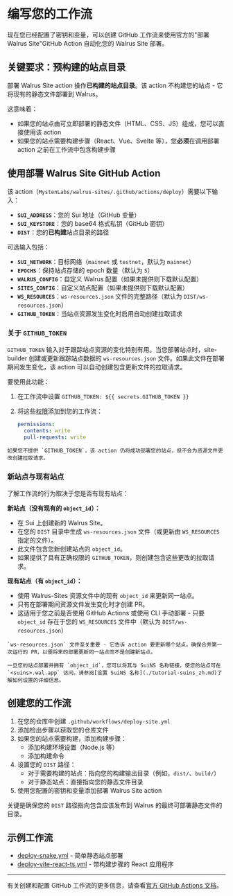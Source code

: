 # 编写您的工作流

现在您已经配置了密钥和变量，可以创建 GitHub 工作流来使用官方的"部署 Walrus Site"GitHub Action 自动化您的 Walrus Site 部署。

## 关键要求：预构建的站点目录

部署 Walrus Site action 操作**已构建的站点目录**。该 action 不构建您的站点 - 它将现有的静态文件部署到 Walrus。

这意味着：

- 如果您的站点由可立即部署的静态文件（HTML、CSS、JS）组成，您可以直接使用该 action
- 如果您的站点需要构建步骤（React、Vue、Svelte 等），您**必须**在调用部署 action 之前在工作流中包含构建步骤

## 使用部署 Walrus Site GitHub Action

该 action（`MystenLabs/walrus-sites/.github/actions/deploy`）需要以下输入：

- **`SUI_ADDRESS`**：您的 Sui 地址（GitHub 变量）
- **`SUI_KEYSTORE`**：您的 base64 格式私钥（GitHub 密钥）  
- **`DIST`**：您的**已构建**站点目录的路径

可选输入包括：

- **`SUI_NETWORK`**：目标网络（`mainnet` 或 `testnet`，默认为 `mainnet`）
- **`EPOCHS`**：保持站点存储的 epoch 数量（默认为 `5`）
- **`WALRUS_CONFIG`**：自定义 Walrus 配置（如果未提供则下载默认配置）
- **`SITES_CONFIG`**：自定义站点配置（如果未提供则下载默认配置）
- **`WS_RESOURCES`**：`ws-resources.json` 文件的完整路径（默认为 `DIST/ws-resources.json`）
- **`GITHUB_TOKEN`**：当站点资源发生变化时启用自动创建拉取请求

### 关于 `GITHUB_TOKEN`

`GITHUB_TOKEN` 输入对于跟踪站点资源的变化特别有用。当您部署站点时，site-builder 创建或更新跟踪站点数据的 `ws-resources.json` 文件。如果此文件在部署期间发生变化，该 action 可以自动创建包含更新文件的拉取请求。

要使用此功能：

1. 在工作流中设置 `GITHUB_TOKEN: ${{ secrets.GITHUB_TOKEN }}`
1. 将这些[权限](https://docs.github.com/en/actions/writing-workflows/choosing-what-your-workflow-does/controlling-permissions-for-github_token)添加到您的工作流：

   ```yaml
   permissions:
     contents: write
     pull-requests: write
   ```

```admonish note
如果您不提供 `GITHUB_TOKEN`，该 action 仍将成功部署您的站点，但不会为资源文件更改创建拉取请求。
```

### 新站点与现有站点

了解工作流的行为取决于您是否有现有站点：

**新站点（没有现有的 `object_id`）：**

- 在 Sui 上创建新的 Walrus Site。
- 在您的 `DIST` 目录中生成 `ws-resources.json` 文件（或更新由 `WS_RESOURCES` 指定的文件）。
- 此文件包含您新创建站点的 `object_id`。
- 如果提供了具有正确权限的 `GITHUB_TOKEN`，则创建包含这些更改的拉取请求。

**现有站点（有 `object_id`）：**

- 使用 Walrus-Sites 资源文件中的现有 `object_id` 来更新同一站点。
- 只有在部署期间资源文件发生变化时才创建 PR。
- 这适用于您之前是否使用 GitHub Actions 或使用 CLI 手动部署 - 只要 `object_id` 存在于您的 `WS_RESOURCES` 文件中（默认为 `DIST/ws-resources.json`）

```admonish tip
`ws-resources.json` 文件至关重要 - 它告诉 action 要更新哪个站点。确保合并第一次运行的 PR，以便将来的部署更新同一站点而不是创建新站点。
```

```admonish tip
一旦您的站点部署并拥有 `object_id`，您可以将其与 SuiNS 名称链接，使您的站点可在 `<suins>.wal.app` 访问。请参阅[设置 SuiNS 名称](./tutorial-suins_zh.md)了解如何设置的详细信息。
```

## 创建您的工作流

1. 在您的仓库中创建 `.github/workflows/deploy-site.yml`
1. 添加检出步骤以获取您的仓库文件
1. 如果您的站点需要构建，添加构建步骤：
   - 添加构建环境设置（Node.js 等）
   - 添加构建命令
1. 设置您的 `DIST` 路径：
   - 对于需要构建的站点：指向您的构建输出目录（例如，`dist/`、`build/`）
   - 对于静态站点：直接指向您的静态文件目录
1. 使用您配置的密钥和变量添加部署 Walrus Site action

关键是确保您的 `DIST` 路径指向包含应该发布到 Walrus 的最终可部署静态文件的目录。

## 示例工作流

- [deploy-snake.yml](https://github.com/MystenLabs/walrus-sites/blob/main/.github/workflows/deploy-snake.yml) - 简单静态站点部署
- [deploy-vite-react-ts.yml](https://github.com/MystenLabs/walrus-sites/blob/main/.github/workflows/deploy-vite-react-ts.yml) - 带构建步骤的 React 应用程序

---

有关创建和配置 GitHub 工作流的更多信息，请查看[官方 GitHub Actions 文档](https://docs.github.com/en/actions/writing-workflows)。